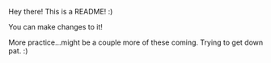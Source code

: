 Hey there! This is a README! :)

You can make changes to it!

More practice...might be a couple more of these coming. Trying to get down pat. :)
